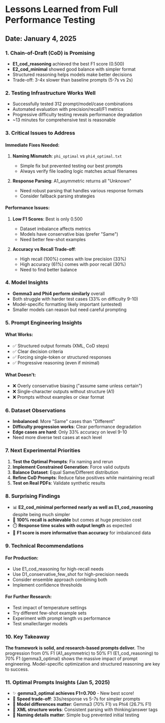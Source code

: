 # Lessons Learned from Full Performance Testing

## Date: January 4, 2025

### 1. Chain-of-Draft (CoD) is Promising
- **E1_cod_reasoning** achieved the best F1 score (0.500)
- **E2_cod_minimal** showed good balance with simpler format
- Structured reasoning helps models make better decisions
- Trade-off: 3-4x slower than baseline prompts (5-7s vs 2s)

### 2. Testing Infrastructure Works Well
- Successfully tested 312 prompt/model/case combinations
- Automated evaluation with precision/recall/F1 metrics
- Progressive difficulty testing reveals performance degradation
- ~13 minutes for comprehensive test is reasonable

### 3. Critical Issues to Address

#### Immediate Fixes Needed:
1. **Naming Mismatch**: `phi_optimal` vs `phi4_optimal.txt`
   - Simple fix but prevented testing our best prompts
   - Always verify file loading logic matches actual filenames

2. **Response Parsing**: A1_asymmetric returns all "Unknown"
   - Need robust parsing that handles various response formats
   - Consider fallback parsing strategies

#### Performance Issues:
1. **Low F1 Scores**: Best is only 0.500
   - Dataset imbalance affects metrics
   - Models have conservative bias (prefer "Same")
   - Need better few-shot examples

2. **Accuracy vs Recall Trade-off**:
   - High recall (100%) comes with low precision (33%)
   - High accuracy (61%) comes with poor recall (30%)
   - Need to find better balance

### 4. Model Insights
- **Gemma3 and Phi4 perform similarly** overall
- Both struggle with harder test cases (33% on difficulty 9-10)
- Model-specific formatting likely important (untested)
- Smaller models can reason but need careful prompting

### 5. Prompt Engineering Insights

#### What Works:
- ✅ Structured output formats (XML, CoD steps)
- ✅ Clear decision criteria
- ✅ Forcing single-token or structured responses
- ✅ Progressive reasoning (even if minimal)

#### What Doesn't:
- ❌ Overly conservative biasing ("assume same unless certain")
- ❌ Single-character outputs without structure (A1)
- ❌ Prompts without examples or clear format

### 6. Dataset Observations
- **Imbalanced**: More "Same" cases than "Different"
- **Difficulty progression works**: Clear performance degradation
- **Edge cases are hard**: Only 33% accuracy on level 9-10
- Need more diverse test cases at each level

### 7. Next Experimental Priorities

1. **Test the Optimal Prompts**: Fix naming and rerun
2. **Implement Constrained Generation**: Force valid outputs
3. **Balance Dataset**: Equal Same/Different distribution
4. **Refine CoD Prompts**: Reduce false positives while maintaining recall
5. **Test on Real PDFs**: Validate synthetic results

### 8. Surprising Findings
- 📊 **E2_cod_minimal performed nearly as well as E1_cod_reasoning** despite being much simpler
- 🔄 **100% recall is achievable** but comes at huge precision cost
- ⏱️ **Response time scales with output length** as expected
- 🎯 **F1 score is more informative than accuracy** for imbalanced data

### 9. Technical Recommendations

#### For Production:
- Use E1_cod_reasoning for high-recall needs
- Use D1_conservative_few_shot for high-precision needs
- Consider ensemble approach combining both
- Implement confidence thresholds

#### For Further Research:
- Test impact of temperature settings
- Try different few-shot example sets
- Experiment with prompt length vs performance
- Test smaller/larger models

### 10. Key Takeaway
**The framework is solid, and research-based prompts deliver.** The progression from 0% F1 (A1_asymmetric) to 50% F1 (E1_cod_reasoning) to 70% F1 (gemma3_optimal) shows the massive impact of prompt engineering. Model-specific optimization and structured reasoning are key to success.

### 11. Optimal Prompts Insights (Jan 5, 2025)
- ✨ **gemma3_optimal achieves F1=0.700** - New best score!
- 🐌 **Speed trade-off**: 33s/response vs 5-7s for simpler prompts
- 🎯 **Model differences matter**: Gemma3 (70% F1) vs Phi4 (26.7% F1)
- 📝 **XML structure works**: Consistent parsing with thinking/answer tags
- 🔧 **Naming details matter**: Simple bug prevented initial testing
